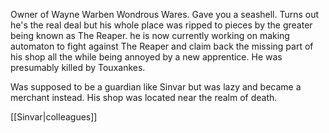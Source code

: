 Owner of Wayne Warben Wondrous Wares. Gave you a seashell. Turns out he's the real deal but his whole place was ripped to pieces by the greater being known as The Reaper. he is now currently working on making automaton to fight against The Reaper and claim back the missing part of his shop all the while being annoyed by a new apprentice. He was presumably killed by Touxankes.

Was supposed to be a guardian like Sinvar but was lazy and became a merchant instead. His shop was located near the realm of death.

[[Sinvar|colleagues]]